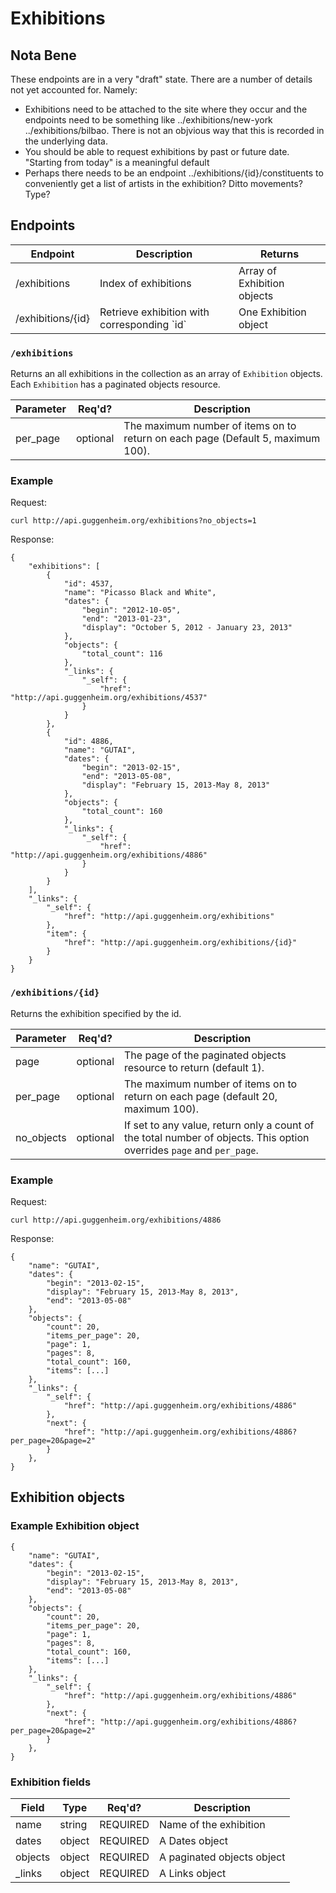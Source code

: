 Exhibitions
====================

## Nota Bene

These endpoints are in a very "draft" state. There are a number of details not yet accounted for. Namely:

* Exhibitions need to be attached to the site where they occur and the endpoints need to be something like ../exhibitions/new-york ../exhibitions/bilbao. There is not an objvious way that this is recorded in the underlying data.
* You should be able to request exhibitions by past or future date. "Starting from today" is a meaningful default
* Perhaps there needs to be an endpoint ../exhibitions/{id}/constituents to conveniently get a list of artists in the exhibition? Ditto movements? Type?

## Endpoints

<table>
    <thead>
        <th>Endpoint</th>
        <th>Description</th>
        <th>Returns</th>
    </thead>
    <tbody>
        <tr>
            <td>/exhibitions</td>
            <td>Index of exhibitions</td>
            <td>Array of Exhibition objects</td>
        </tr>
        <tr>
            <td>/exhibitions/{id}</td>
            <td>Retrieve exhibition with corresponding `id`</td>
            <td>One Exhibition object</td>
        </tr>
    </tbody>
</table>

### `/exhibitions`

Returns an all exhibitions in the collection as an array of `Exhibition` objects. Each `Exhibition` has a paginated objects resource.

<table>
    <thead>
        <tr>
            <th>Parameter</th>
            <th>Req'd?</th>
            <th>Description</th>
        </tr>
    </thead>
    <tbody>
        <tr>
            <td>per_page</td>
            <td>optional</td>
            <td>The maximum number of items on to return on each page (Default 
                5, maximum 100).</td>
        </tr>
    </tbody>
</table>

### Example

Request:

    curl http://api.guggenheim.org/exhibitions?no_objects=1

Response:

    {
        "exhibitions": [
            {
                "id": 4537,
                "name": "Picasso Black and White", 
                "dates": {
                    "begin": "2012-10-05", 
                    "end": "2013-01-23",
                    "display": "October 5, 2012 - January 23, 2013"
                }, 
                "objects": {
                    "total_count": 116
                },
                "_links": {
                    "_self": {
                        "href": "http://api.guggenheim.org/exhibitions/4537"
                    }
                }
            }, 
            {
                "id": 4886,
                "name": "GUTAI", 
                "dates": {
                    "begin": "2013-02-15", 
                    "end": "2013-05-08",
                    "display": "February 15, 2013-May 8, 2013"
                }, 
                "objects": {
                    "total_count": 160
                },
                "_links": {
                    "_self": {
                        "href": "http://api.guggenheim.org/exhibitions/4886"
                    }
                }
            }
        ],
        "_links": {
            "_self": {
                "href": "http://api.guggenheim.org/exhibitions"
            }, 
            "item": {
                "href": "http://api.guggenheim.org/exhibitions/{id}"
            }
        } 
    }

### `/exhibitions/{id}`

Returns the exhibition specified by the id.

<table>
    <thead>
        <tr>
            <th>Parameter</th>
            <th>Req'd?</th>
            <th>Description</th>
        </tr>
    </thead>
    <tbody>
        <tr>
            <td>page</td>
            <td>optional</td>
            <td>The page of the paginated objects resource to return 
                (default 1).</td>
        </tr>
        <tr>
            <td>per_page</td>
            <td>optional</td>
            <td>The maximum number of items on to return on each page (default 
                20, maximum 100).</td>
        </tr>
        <tr>
            <td>no_objects</td>
            <td>optional</td>
            <td>If set to any value, return only a count of the total number
                of objects. This option overrides 
                <code>page</code> and <code>per_page</code>.</td>
        </tr>
    </tbody>
</table>

### Example

Request:

    curl http://api.guggenheim.org/exhibitions/4886

Response:

    {
        "name": "GUTAI", 
        "dates": {
            "begin": "2013-02-15", 
            "display": "February 15, 2013-May 8, 2013", 
            "end": "2013-05-08"
        }, 
        "objects": {
            "count": 20, 
            "items_per_page": 20, 
            "page": 1, 
            "pages": 8, 
            "total_count": 160,
            "items": [...]
        },
        "_links": {
            "_self": {
                "href": "http://api.guggenheim.org/exhibitions/4886"
            }, 
            "next": {
                "href": "http://api.guggenheim.org/exhibitions/4886?per_page=20&page=2"
            }
        }, 
    }

## Exhibition objects

### Example Exhibition object
    {
        "name": "GUTAI", 
        "dates": {
            "begin": "2013-02-15", 
            "display": "February 15, 2013-May 8, 2013", 
            "end": "2013-05-08"
        }, 
        "objects": {
            "count": 20, 
            "items_per_page": 20, 
            "page": 1, 
            "pages": 8, 
            "total_count": 160,
            "items": [...]
        },
        "_links": {
            "_self": {
                "href": "http://api.guggenheim.org/exhibitions/4886"
            }, 
            "next": {
                "href": "http://api.guggenheim.org/exhibitions/4886?per_page=20&page=2"
            }
        }, 
    }

### Exhibition fields

<table>
    <thead>
        <tr>
            <th>Field</th>
            <th>Type</th>
            <th>Req'd?</th>
            <th>Description</th>
        </tr>
    </thead>
    <tbody>
        <tr>
            <td>name</td>
            <td>string</td>
            <td>REQUIRED</td>
            <td>Name of the exhibition</td>
        </tr>
        <tr>
            <td>dates</td>
            <td>object</td>
            <td>REQUIRED</td>
            <td>A Dates object</td>
        </tr>
        <tr>
            <td>objects</td>
            <td>object</td>
            <td>REQUIRED</td>
            <td>A paginated objects object</td>
        </tr>
        <tr>
            <td>_links</td>
            <td>object</td>
            <td>REQUIRED</td>
            <td>A Links object</td>
        </tr>
    </tbody>
</table>

